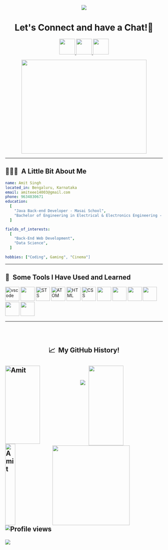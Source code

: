 <p align="center">
  <img src="https://capsule-render.vercel.app/api?type=waving&color=gradient&text=Hello!&height=150&section=header"/>
</p>

<h1 align="center">
  Let's Connect and have a Chat!💬
</h1>

<p align="center">
<a href="https://amitsinghthapliyal.github.io/" target="_blank">
  <img height="50" src="https://user-images.githubusercontent.com/46517096/166972883-f5f1d88c-0246-4374-88ac-ded0f2cf0699.png"/>
</a>
<a href="www.linkedin.com/in/snghamit" target="_blank">
  <img height="50" src="https://user-images.githubusercontent.com/46517096/166973395-19676cd8-f8ec-4abf-83ff-da8243505b82.png"/>
</a>
<a href="https://wa.me/9634830671" target="_blank">
  <img height="50" src="https://www.freepnglogos.com/uploads/whatsapp-logo-png-hd-2.png"/>
</a>
</p>

<p align="center">
  <img width="400px"; height="300px" src= "https://media3.giphy.com/media/Q7SKqn3G97xpmfSOvG/giphy.gif?cid=ecf05e47nlysd6z0lwvzp3y8a16nqnjbffjl1canwazo9irn&rid=giphy.gif&ct=g">
</p>

---

<h2> 👨🏻‍💻 &nbsp;A Little Bit About Me</h2>

```yaml
name: Amit Singh
located_in: Bengaluru, Karnataka
email: amiteee14003@gmail.com
phone: 9634830671
education:
  [
    "Java Back-end Developer - Masai School",
    "Bachelor of Engineering in Electrical & Electronics Engineering - Ramaiah Institute of Technology",
  ]

fields_of_interests:
  [
    "Back-End Web Development",
    "Data Science",
  ]
  
hobbies: ["Coding", Gaming", "Cinema"]
```
  
---  
  
<h2> 🚀 &nbsp;Some Tools I Have Used and Learned</h2>
<p align="left">
<img src="https://cdn.jsdelivr.net/gh/devicons/devicon/icons/vscode/vscode-original.svg" alt="vscode" width="45" height="45"/>
<img src="https://upload.wikimedia.org/wikipedia/commons/thumb/9/9c/IntelliJ_IDEA_Icon.svg/1200px-IntelliJ_IDEA_Icon.svg.png" width="45" height="45"/>
<img src="https://www.clipartmax.com/png/middle/241-2411261_categories-spring-tool-suite-icon.png" alt="STS" width="45" height="45" />
<img src="https://e7.pngegg.com/pngimages/808/119/png-clipart-atom-github-visual-studio-code-text-editor-computer-icons-github-text-logo.png" alt="ATOM" width="45" height="45" />
<img src="https://upload.wikimedia.org/wikipedia/commons/thumb/6/61/HTML5_logo_and_wordmark.svg/1200px-HTML5_logo_and_wordmark.svg.png" alt="HTML" width="45" height="45"/>
<img src="https://upload.wikimedia.org/wikipedia/commons/thumb/d/d5/CSS3_logo_and_wordmark.svg/1200px-CSS3_logo_and_wordmark.svg.png" alt="CSS" width="45" height="45"/>
  <img src="https://upload.wikimedia.org/wikipedia/commons/thumb/9/99/Unofficial_JavaScript_logo_2.svg/2048px-Unofficial_JavaScript_logo_2.svg.png" width="45" height="45"/>
  <img src="https://dev.java/assets/images/java-logo-vert-blk.png" width="45" height="45"/>
   <img src="https://pbs.twimg.com/profile_images/914842431748739072/66NFe2g3_400x400.jpg" width="45" height="45"/>
   <img src="https://static.javatpoint.com/springboot/images/spring-boot-tutorial.jpg" width="45" height="45"/>
  <img src="https://styles.redditmedia.com/t5_2qm6k/styles/communityIcon_dhjr6guc03x51.png" width="45" height="45"/>
  <img src="https://cdn-images-1.medium.com/max/1200/1*5-aoK8IBmXve5whBQM90GA.png" width="45" height="45"/>

</p>

---
<br><br>
<h2 align="center">📈 &nbsp;My GitHub History!<h2>
<div>
  <img align="left" src="https://github-readme-streak-stats.herokuapp.com/?user=amitsinghthapliyal&theme=radical" alt="Amit" height="250px" width="47%" />
  <img align="right" src="https://github-readme-stats.vercel.app/api?username=amitsinghthapliyal&show_icons=true&theme=radical" height="255px" width="47%"/>
<div>
  </br>
  
<div>
  <img align="left" src="https://github-readme-stats.vercel.app/api/top-langs/?username=amitsinghthapliyal&theme=radical&langs_count=8" alt="Amit" height="260px" width="25%" />
  <img align="right" src="https://activity-graph.herokuapp.com/graph?username=amitsinghthapliyal&theme=gruvbox&hide_border=true&area=true" height="255px" width="70%"/>
<div>




<p align="left">
  <img src="https://capsule-render.vercel.app/api?type=waving&color=gradient&height=100&section=footer"/>
</p>

![Profile views](https://gpvc.arturio.dev/amitsinghthapliyal)  



![](./profile-3d-contrib/profile-night-green.svg)
